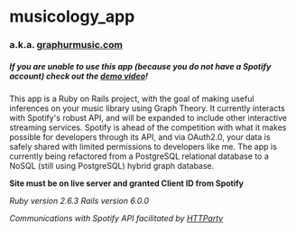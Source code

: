 # musicology_app
### a.k.a. [graphurmusic.com](graphurmusic.com)

##### *If you are unable to use this app (because you do not have a Spotify account) check out the [demo video](https://youtu.be/YlqB5HX-Xm8)!* 

This app is a Ruby on Rails project, with the goal of making useful inferences on your music library using Graph Theory.  It currently interacts with Spotify's robust API, and will be expanded to include other interactive streaming services.
Spotify is ahead of the competition with what it makes possible for developers through its API, and via OAuth2.0, your data is safely shared with limited permissions to developers like me.
The app is currently being refactored from a PostgreSQL relational database to a NoSQL (still using PostgreSQL) hybrid graph database.

**Site must be on live server and granted Client ID from Spotify**

*Ruby version 2.6.3*
*Rails version 6.0.0*

*Communications with Spotify API facilitated by [HTTParty](https://github.com/jnunemaker/httparty)*
